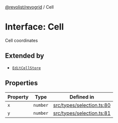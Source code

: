 [@revolist/revogrid](README.md) / Cell

# Interface: Cell

Cell coordinates

## Extended by

- [`EditCellStore`](Interface.EditCellStore.md)

## Properties

| Property | Type | Defined in |
| ------ | ------ | ------ |
| `x` | `number` | [src/types/selection.ts:80](https://github.com/revolist/revogrid/blob/3fee8276dedac5f7aa7fa43a0495db32609daeca/src/types/selection.ts#L80) |
| `y` | `number` | [src/types/selection.ts:81](https://github.com/revolist/revogrid/blob/3fee8276dedac5f7aa7fa43a0495db32609daeca/src/types/selection.ts#L81) |
